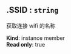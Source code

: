 <a name="module_miot/Device--module.exports..IDevice+SSID"></a>

## .SSID : <code>string</code>
获取连接 wifi 的名称

**Kind**: instance member  
**Read only**: true  
